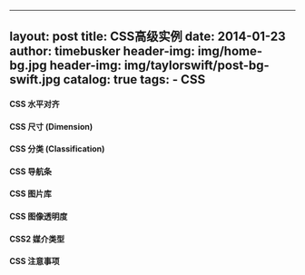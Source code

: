 
---
layout:     post
title:      CSS高级实例
date:       2014-01-23
author:     timebusker
header-img: img/home-bg.jpg
header-img: img/taylorswift/post-bg-swift.jpg
catalog: true
tags:
    - CSS
---

#### CSS 水平对齐

#### CSS 尺寸 (Dimension)

#### CSS 分类 (Classification)

#### CSS 导航条

#### CSS 图片库

#### CSS 图像透明度

#### CSS2 媒介类型

#### CSS 注意事项
